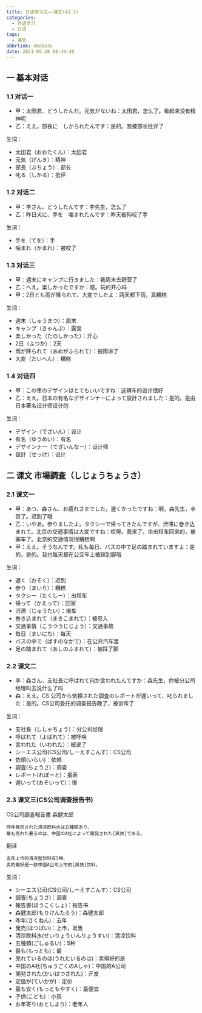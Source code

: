 ```yaml
---
title: 日语学习之——课文(41.5)
categories:
  - 外语学习
  - 日语
tags:
  - 课文
abbrlink: e6dbe3a
date: 2021-05-28 08:49:40
---
```

## 一 基本对话

### 1.1 对话一

* 甲：太田君、どうしたんだ。元気がないね：太田君，怎么了。看起来没有精神呢
* 乙：ええ。部長に　しかられたんです：是的。我被部长批评了

<!--more-->

生词：

* 太田君（おおたくん）：太田君
* 元気（げんき）：精神
* 部長（ぶちょう）：部长
* 叱る（しかる）：批评

### 1.2 对话二

* 甲：李さん、どうしたんです：李先生，怎么了
* 乙：昨日犬に、手を　噛まれたんです：昨天被狗咬了手

生词：

* 手を（てを）：手
* 噛まれ（かまれ）：被咬了

### 1.3 对话三

* 甲：週末にキャンプに行きました：我周末去野营了
* 乙：へえ。楽しかったですか：嗯。玩的开心吗
* 甲：2日とも雨が降られて、大変でしたよ：两天都下雨，真糟糕

生词：

* 週末（しゅうまつ）：周末
* キャンプ（きゃんぷ）：露营
* 楽しかった（たのしかった）：开心
* 2日（ふつか）：2天
* 雨が降られて（あめがふられて）：被雨淋了
* 大変（たいへん）：糟糕

### 1.4 对话四

* 甲：この車のデザインはとてもいいですね：这辆车的设计很好
* 乙：ええ。日本の有名なデザインナーによって設計されました：是的。是由日本著名设计师设计的

生词：

* デザイン（でざいん）：设计
* 有名（ゆうめい）：有名
* デザインナー（でざいんなー）：设计师
* 設計（せっけ）：设计

## 二  课文 市場調査（しじょうちょうさ）

### 2.1 课文一

* 甲：あつ、森さん、お疲れさまでした。遅くかったですね：啊，森先生，辛苦了。迟到了哦
* 乙：いやあ。参りましたよ。タクシーで帰ってきたんですが、渋滞に巻き込まれて。北京の交通事情は大変ですね：哎呀。我来了。坐出租车回来的，被塞车了。北京的交通情况很糟糕啊
* 甲：ええ。そうなんです。私も毎日、バスの中で足の踏まれていますよ：是的。是的。我也每天都在公交车上被踩到脚哦

生词：

* 遅く（おそく）：迟到
* 参り（まいり）：糟糕
* タクシー（たくしー）：出租车
* 帰って（かえって）：回家
* 渋滞（じゅうたい）：堵车
* 巻き込まれて（まきこまれて）：被卷入
* 交通事情（こうつうじじょう）：交通事故
* 毎日（まいにち）：每天
* バスの中で（ばすのなかで）：在公共汽车里
* 足の踏まれて（あしのふまれて）：被踩了脚

### 2.2 课文二 

* 李：森さん、支社長に呼ばれて何か言われたんですか：森先生，你被分公司经理叫去说什么了吗
* 森：ええ。CS 公司から依頼された調査のレポートが遅いって、叱られました：是的。CS公司委托的调查报告晚了，被训斥了

生词：

* 支社長（ししゃちょう）：分公司经理
* 呼ばれて（よばれて）：被呼唤
* 言われた（いわれた）：被说了
* シーエス公司(CS公司/しーえすこんす)：CS公司
* 依頼(いらい)：依赖
* 調査(ちょうさ)：调查
* レポート(れぽーと)：报表
* 遅いって(おそいって)：慢

### 2.3 课文三(CS公司调查报告书)

CS公司調査報告書           森健太郎

```
昨年発売された清涼飲料水は五種類あり、
最も売れた要るのは、中国のA社によって開発された[爽快]である。
```

翻译

```
去年上市的清凉型饮料有5种、
卖的最好是一款中国A公司上市的[爽快]饮料。
```

生词：

* シーエス公司(CS公司/しーえすこんす)：CS公司
* 調査(ちょうさ)：调查
* 報告書(ほうこくしょ)：报告书
* 森健太郎(もりけんたろう)：森健太郎
* 昨年(さくねん)：去年
* 発売(はつばい)：上市，发售
* 清涼飲料水(せいりょういんりょうすい)：清凉饮料
* 五種類(ごしゅるい)：5种
* 最も(もっとも)：最
* 売れているのは(うれたいるのは)：卖得好的是
* 中国のA社(ちゅうごくのAしゃ)：中国的A公司
* 開発された(かいはつされた)：开发
* 定価が(ていかが)：定价
* 最も安く(もっともやすく)：最便宜
* 子供(こども)：小孩
* お年寄り(おとしより)：老年人

